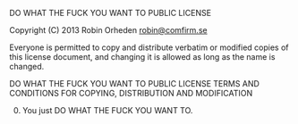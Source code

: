 DO WHAT THE FUCK YOU WANT TO PUBLIC LICENSE

Copyright (C) 2013 Robin Orheden <robin@comfirm.se>

Everyone is permitted to copy and distribute verbatim or modified
copies of this license document, and changing it is allowed as long
as the name is changed.

DO WHAT THE FUCK YOU WANT TO PUBLIC LICENSE
TERMS AND CONDITIONS FOR COPYING, DISTRIBUTION AND MODIFICATION

0. You just DO WHAT THE FUCK YOU WANT TO.